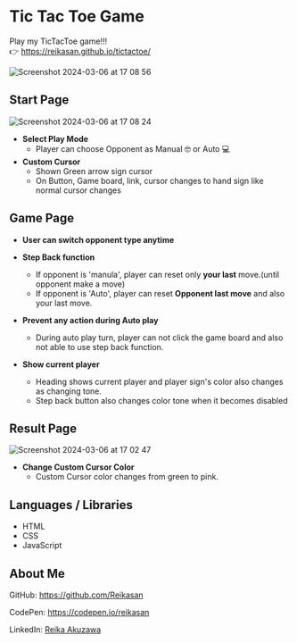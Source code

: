 # Tic Tac Toe Game
Play my TicTacToe game!!!<br/>
👉 https://reikasan.github.io/tictactoe/

![Screenshot 2024-03-06 at 17 08 56](https://github.com/Reikasan/tictactoe/assets/68085523/24e1aec2-58ec-4794-9606-ad19ec378a1d)

## Start Page
![Screenshot 2024-03-06 at 17 08 24](https://github.com/Reikasan/tictactoe/assets/68085523/f0563c76-1863-48cf-a699-ff2402689450)
- **Select Play Mode**
  - Player can choose Opponent as Manual 🤓 or Auto :computer:
- **Custom Cursor**
  - Shown Green arrow sign cursor
  - On Button, Game board, link, cursor changes to hand sign like normal cursor changes   

## Game Page
- **User can switch opponent type anytime**
  
- **Step Back function**
  - If opponent is 'manula', player can reset only **your last** move.(until opponent make a move)
  - If opponent is 'Auto', player can reset **Opponent last move** and also your last move.<br/>
  
- **Prevent any action during Auto play**
  - During auto play turn, player can not click the game board and also not able to use step back function.

- **Show current player**
  - Heading shows current player and player sign's color also changes as changing tone.
  - Step back button also changes color tone when it becomes disabled 

 ## Result Page
![Screenshot 2024-03-06 at 17 02 47](https://github.com/Reikasan/tictactoe/assets/68085523/ddd14491-62c0-4cc2-a148-2e286af2e806)

- **Change Custom Cursor Color**
  - Custom Cursor color changes from green to pink.

## Languages / Libraries
- HTML
- CSS
- JavaScript

## About Me
GitHub: <https://github.com/Reikasan>

CodePen: <https://codepen.io/reikasan>

LinkedIn: [Reika Akuzawa](https://www.linkedin.com/in/reika-akuzawa-8271b7242/)
